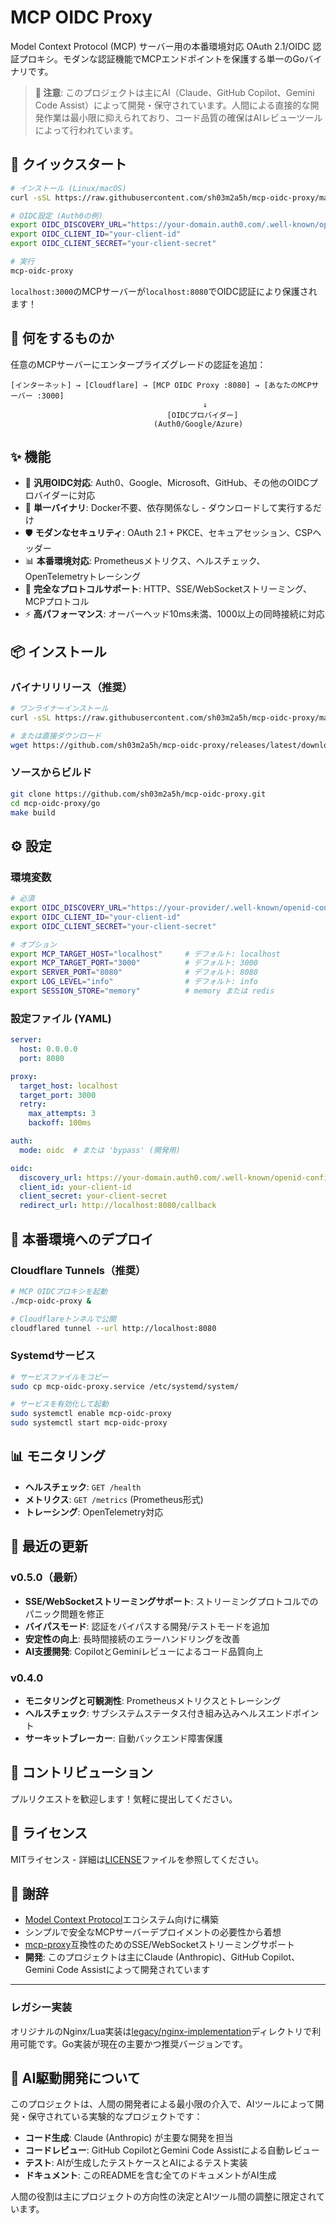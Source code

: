 # MCP OIDC Proxy

Model Context Protocol (MCP) サーバー用の本番環境対応 OAuth 2.1/OIDC 認証プロキシ。モダンな認証機能でMCPエンドポイントを保護する単一のGoバイナリです。

> **🤖 注意**: このプロジェクトは主にAI（Claude、GitHub Copilot、Gemini Code Assist）によって開発・保守されています。人間による直接的な開発作業は最小限に抑えられており、コード品質の確保はAIレビューツールによって行われています。

## 🚀 クイックスタート

```bash
# インストール (Linux/macOS)
curl -sSL https://raw.githubusercontent.com/sh03m2a5h/mcp-oidc-proxy/main/install.sh | bash

# OIDC設定 (Auth0の例)
export OIDC_DISCOVERY_URL="https://your-domain.auth0.com/.well-known/openid-configuration"
export OIDC_CLIENT_ID="your-client-id"
export OIDC_CLIENT_SECRET="your-client-secret"

# 実行
mcp-oidc-proxy
```

`localhost:3000`のMCPサーバーが`localhost:8080`でOIDC認証により保護されます！

## 🎯 何をするものか

任意のMCPサーバーにエンタープライズグレードの認証を追加：

```
[インターネット] → [Cloudflare] → [MCP OIDC Proxy :8080] → [あなたのMCPサーバー :3000]
                                           ↓
                                   [OIDCプロバイダー]
                                (Auth0/Google/Azure)
```

## ✨ 機能

- 🔐 **汎用OIDC対応**: Auth0、Google、Microsoft、GitHub、その他のOIDCプロバイダーに対応
- 🚀 **単一バイナリ**: Docker不要、依存関係なし - ダウンロードして実行するだけ
- 🛡️ **モダンなセキュリティ**: OAuth 2.1 + PKCE、セキュアセッション、CSPヘッダー
- 📊 **本番環境対応**: Prometheusメトリクス、ヘルスチェック、OpenTelemetryトレーシング
- 🔄 **完全なプロトコルサポート**: HTTP、SSE/WebSocketストリーミング、MCPプロトコル
- ⚡ **高パフォーマンス**: オーバーヘッド10ms未満、1000以上の同時接続に対応

## 📦 インストール

### バイナリリリース（推奨）
```bash
# ワンライナーインストール
curl -sSL https://raw.githubusercontent.com/sh03m2a5h/mcp-oidc-proxy/main/install.sh | bash

# または直接ダウンロード
wget https://github.com/sh03m2a5h/mcp-oidc-proxy/releases/latest/download/mcp-oidc-proxy-$(uname -s)-$(uname -m)
```

### ソースからビルド
```bash
git clone https://github.com/sh03m2a5h/mcp-oidc-proxy.git
cd mcp-oidc-proxy/go
make build
```

## ⚙️ 設定

### 環境変数
```bash
# 必須
export OIDC_DISCOVERY_URL="https://your-provider/.well-known/openid-configuration"
export OIDC_CLIENT_ID="your-client-id"
export OIDC_CLIENT_SECRET="your-client-secret"

# オプション
export MCP_TARGET_HOST="localhost"     # デフォルト: localhost
export MCP_TARGET_PORT="3000"          # デフォルト: 3000
export SERVER_PORT="8080"              # デフォルト: 8080
export LOG_LEVEL="info"                # デフォルト: info
export SESSION_STORE="memory"          # memory または redis
```

### 設定ファイル (YAML)
```yaml
server:
  host: 0.0.0.0
  port: 8080

proxy:
  target_host: localhost
  target_port: 3000
  retry:
    max_attempts: 3
    backoff: 100ms

auth:
  mode: oidc  # または 'bypass' (開発用)

oidc:
  discovery_url: https://your-domain.auth0.com/.well-known/openid-configuration
  client_id: your-client-id
  client_secret: your-client-secret
  redirect_url: http://localhost:8080/callback
```

## 🚀 本番環境へのデプロイ

### Cloudflare Tunnels（推奨）
```bash
# MCP OIDCプロキシを起動
./mcp-oidc-proxy &

# Cloudflareトンネルで公開
cloudflared tunnel --url http://localhost:8080
```

### Systemdサービス
```bash
# サービスファイルをコピー
sudo cp mcp-oidc-proxy.service /etc/systemd/system/

# サービスを有効化して起動
sudo systemctl enable mcp-oidc-proxy
sudo systemctl start mcp-oidc-proxy
```

## 📊 モニタリング

- **ヘルスチェック**: `GET /health`
- **メトリクス**: `GET /metrics` (Prometheus形式)
- **トレーシング**: OpenTelemetry対応

## 🔄 最近の更新

### v0.5.0（最新）
- **SSE/WebSocketストリーミングサポート**: ストリーミングプロトコルでのパニック問題を修正
- **バイパスモード**: 認証をバイパスする開発/テストモードを追加
- **安定性の向上**: 長時間接続のエラーハンドリングを改善
- **AI支援開発**: CopilotとGeminiレビューによるコード品質向上

### v0.4.0
- **モニタリングと可観測性**: Prometheusメトリクスとトレーシング
- **ヘルスチェック**: サブシステムステータス付き組み込みヘルスエンドポイント
- **サーキットブレーカー**: 自動バックエンド障害保護

## 🤝 コントリビューション

プルリクエストを歓迎します！気軽に提出してください。

## 📜 ライセンス

MITライセンス - 詳細は[LICENSE](LICENSE)ファイルを参照してください。

## 🙏 謝辞

- [Model Context Protocol](https://modelcontextprotocol.io)エコシステム向けに構築
- シンプルで安全なMCPサーバーデプロイメントの必要性から着想
- [mcp-proxy](https://github.com/sparfenyuk/mcp-proxy)互換性のためのSSE/WebSocketストリーミングサポート
- **開発**: このプロジェクトは主にClaude (Anthropic)、GitHub Copilot、Gemini Code Assistによって開発されています

---

### レガシー実装

オリジナルのNginx/Lua実装は[legacy/nginx-implementation](legacy/nginx-implementation/)ディレクトリで利用可能です。Go実装が現在の主要かつ推奨バージョンです。

## 🤖 AI駆動開発について

このプロジェクトは、人間の開発者による最小限の介入で、AIツールによって開発・保守されている実験的なプロジェクトです：

- **コード生成**: Claude (Anthropic) が主要な開発を担当
- **コードレビュー**: GitHub CopilotとGemini Code Assistによる自動レビュー
- **テスト**: AIが生成したテストケースとAIによるテスト実装
- **ドキュメント**: このREADMEを含む全てのドキュメントがAI生成

人間の役割は主にプロジェクトの方向性の決定とAIツール間の調整に限定されています。